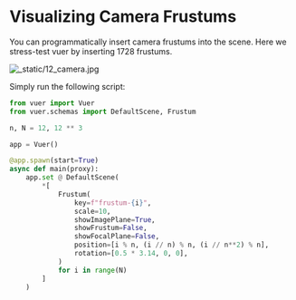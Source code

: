 # Visualizing Camera Frustums

You can programmatically insert camera frustums into the scene. Here
we stress-test vuer by inserting 1728 frustums.

![_static/12_camera.jpg](_static/12_camera.jpg)

Simply run the following script:

```python
from vuer import Vuer
from vuer.schemas import DefaultScene, Frustum

n, N = 12, 12 ** 3

app = Vuer()

@app.spawn(start=True)
async def main(proxy):
    app.set @ DefaultScene(
        *[
            Frustum(
                key=f"frustum-{i}",
                scale=10,
                showImagePlane=True,
                showFrustum=False,
                showFocalPlane=False,
                position=[i % n, (i // n) % n, (i // n**2) % n],
                rotation=[0.5 * 3.14, 0, 0],
            )
            for i in range(N)
        ]
    )
```
